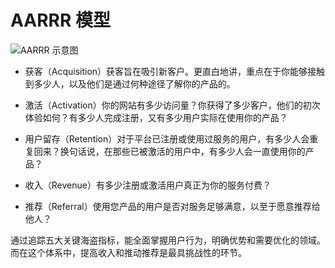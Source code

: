 # AARRR 模型

![AARRR 示意图](https://ngte-superbed.oss-cn-beijing.aliyuncs.com/uPic/QsaYh1c5sk1e.png)

- 获客（Acquisition）获客旨在吸引新客户。更直白地讲，重点在于你能够接触到多少人，以及他们是通过何种途径了解你的产品的。

- 激活（Activation）你的网站有多少访问量？你获得了多少客户，他们的初次体验如何？有多少人完成注册，又有多少用户实际在使用你的产品？

- 用户留存（Retention）对于平台已注册或使用过服务的用户，有多少人会重复回来？换句话说，在那些已被激活的用户中，有多少人会一直使用你的产品？

- 收入（Revenue）有多少注册或激活用户真正为你的服务付费？

- 推荐（Referral）使用您产品的用户是否对服务足够满意，以至于愿意推荐给他人？

通过追踪五大关键海盗指标，能全面掌握用户行为，明确优势和需要优化的领域。而在这个体系中，提高收入和推动推荐是最具挑战性的环节。
